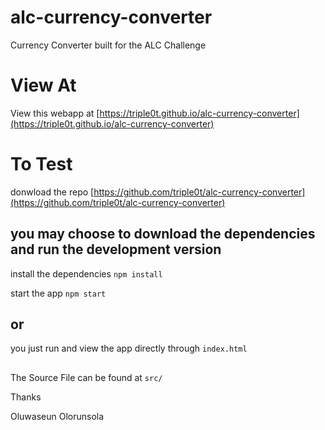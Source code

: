 # alc-currency-converter

Currency Converter built for the ALC Challenge

# View At

View this webapp at [https://triple0t.github.io/alc-currency-converter](https://triple0t.github.io/alc-currency-converter)


# To Test

donwload the repo [https://github.com/triple0t/alc-currency-converter](https://github.com/triple0t/alc-currency-converter)

## you may choose to download the dependencies and run the development version

install the dependencies `npm install`

start the app `npm start`

## or 

you just run and view the app directly through `index.html`

##

The Source File can be found at `src/`


Thanks

Oluwaseun Olorunsola
